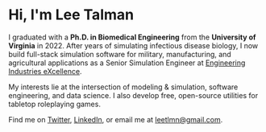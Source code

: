 # Hi, I'm Lee Talman
I graduated with a **Ph.D. in Biomedical Engineering** from the **University of Virginia** in 2022. After years of simulating infectious disease biology, I now build full-stack simulation software for military, manufacturing, and agricultural applications as a Senior Simulation Engineer at [Engineering Industries eXcellence](https://www.indx.com/).

My interests lie at the intersection of modeling & simulation, software engineering, and data science. I also develop free, open-source utilities for tabletop roleplaying games.

Find me on [Twitter](https://twitter.com/LeeTalman), [LinkedIn](https://www.linkedin.com/in/lee-talman/), or email me at leetlmn@gmail.com.
